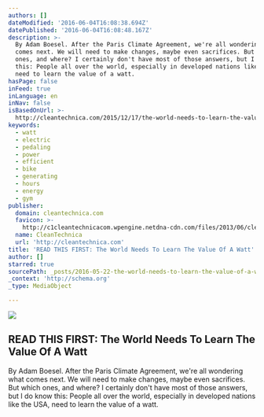 ```yaml
---
authors: []
dateModified: '2016-06-04T16:08:38.694Z'
datePublished: '2016-06-04T16:08:48.167Z'
description: >-
  By Adam Boesel. After the Paris Climate Agreement, we're all wondering what
  comes next. We will need to make changes, maybe even sacrifices. But which
  ones, and where? I certainly don't have most of those answers, but I do know
  this: People all over the world, especially in developed nations like the USA,
  need to learn the value of a watt.
hasPage: false
inFeed: true
inLanguage: en
inNav: false
isBasedOnUrl: >-
  http://cleantechnica.com/2015/12/17/the-world-needs-to-learn-the-value-of-a-watt/
keywords:
  - watt
  - electric
  - pedaling
  - power
  - efficient
  - bike
  - generating
  - hours
  - energy
  - gym
publisher:
  domain: cleantechnica.com
  favicon: >-
    http://c1cleantechnicacom.wpengine.netdna-cdn.com/files/2013/06/cleantechnica-news-favicon.jpg
  name: CleanTechnica
  url: 'http://cleantechnica.com'
title: 'READ THIS FIRST: The World Needs To Learn The Value Of A Watt'
author: []
starred: true
sourcePath: _posts/2016-05-22-the-world-needs-to-learn-the-value-of-a-watt.md
_context: 'http://schema.org'
_type: MediaObject

---
```

<article style=""><img src="https://s3-us-west-2.amazonaws.com/the-grid-img/p/91e88478a0124a39b2f0e98c9fc0957f1f41de52.jpg" /><h1>READ THIS FIRST: The World Needs To Learn The Value Of A Watt</h1><p>By Adam Boesel. After the Paris Climate Agreement, we're all wondering what comes next. We will need to make changes, maybe even sacrifices. But which ones, and where? I certainly don't have most of those answers, but I do know this: People all over the world, especially in developed nations like the USA, need to learn the value of a watt.</p></article>